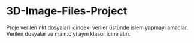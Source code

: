 # 3D-Image-Files-Project
Proje verilen nkt dosyalari icindeki veriler üstünde islem yapmayı amaclar.
Verilen dosyalar ve main.c'yi aynı klasor icine atın.
